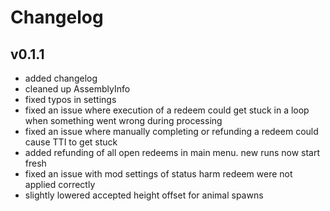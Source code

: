 # Changelog

## v0.1.1

- added changelog
- cleaned up AssemblyInfo
- fixed typos in settings
- fixed an issue where execution of a redeem could get stuck in a loop when something went wrong during processing
- fixed an issue where manually completing or refunding a redeem could cause TTI to get stuck
- added refunding of all open redeems in main menu. new runs now start fresh
- fixed an issue with mod settings of status harm redeem were not applied correctly
- slightly lowered accepted height offset for animal spawns